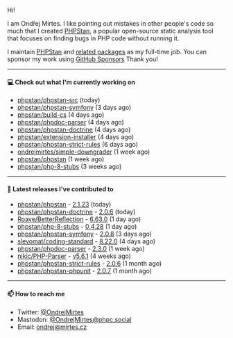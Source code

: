 Hi!

I am Ondřej Mirtes. I like pointing out mistakes in other people's code so much that I created [PHPStan](https://phpstan.org/), a popular open-source static analysis tool that focuses on finding bugs in PHP code without running it.

I maintain [PHPStan](https://github.com/phpstan/phpstan) and [related packages](https://github.com/phpstan/) as my full-time job. You can sponsor my work using [GitHub Sponsors](https://github.com/sponsors/ondrejmirtes) Thank you!

---

#### 💻 Check out what I'm currently working on

- [phpstan/phpstan-src](https://github.com/phpstan/phpstan-src) (today)
- [phpstan/phpstan-symfony](https://github.com/phpstan/phpstan-symfony) (3 days ago)
- [phpstan/build-cs](https://github.com/phpstan/build-cs) (4 days ago)
- [phpstan/phpdoc-parser](https://github.com/phpstan/phpdoc-parser) (4 days ago)
- [phpstan/phpstan-doctrine](https://github.com/phpstan/phpstan-doctrine) (4 days ago)
- [phpstan/extension-installer](https://github.com/phpstan/extension-installer) (4 days ago)
- [phpstan/phpstan-strict-rules](https://github.com/phpstan/phpstan-strict-rules) (6 days ago)
- [ondrejmirtes/simple-downgrader](https://github.com/ondrejmirtes/simple-downgrader) (1 week ago)
- [phpstan/phpstan](https://github.com/phpstan/phpstan) (1 week ago)
- [phpstan/php-8-stubs](https://github.com/phpstan/php-8-stubs) (3 weeks ago)

---

#### 🔭 Latest releases I've contributed to

- [phpstan/phpstan](https://github.com/phpstan/phpstan) - [2.1.23](https://github.com/phpstan/phpstan/releases/tag/2.1.23) (today)
- [phpstan/phpstan-doctrine](https://github.com/phpstan/phpstan-doctrine) - [2.0.6](https://github.com/phpstan/phpstan-doctrine/releases/tag/2.0.6) (today)
- [Roave/BetterReflection](https://github.com/Roave/BetterReflection) - [6.63.0](https://github.com/Roave/BetterReflection/releases/tag/6.63.0) (1 day ago)
- [phpstan/php-8-stubs](https://github.com/phpstan/php-8-stubs) - [0.4.28](https://github.com/phpstan/php-8-stubs/releases/tag/0.4.28) (1 day ago)
- [phpstan/phpstan-symfony](https://github.com/phpstan/phpstan-symfony) - [2.0.8](https://github.com/phpstan/phpstan-symfony/releases/tag/2.0.8) (3 days ago)
- [slevomat/coding-standard](https://github.com/slevomat/coding-standard) - [8.22.0](https://github.com/slevomat/coding-standard/releases/tag/8.22.0) (4 days ago)
- [phpstan/phpdoc-parser](https://github.com/phpstan/phpdoc-parser) - [2.3.0](https://github.com/phpstan/phpdoc-parser/releases/tag/2.3.0) (1 week ago)
- [nikic/PHP-Parser](https://github.com/nikic/PHP-Parser) - [v5.6.1](https://github.com/nikic/PHP-Parser/releases/tag/v5.6.1) (4 weeks ago)
- [phpstan/phpstan-strict-rules](https://github.com/phpstan/phpstan-strict-rules) - [2.0.6](https://github.com/phpstan/phpstan-strict-rules/releases/tag/2.0.6) (1 month ago)
- [phpstan/phpstan-phpunit](https://github.com/phpstan/phpstan-phpunit) - [2.0.7](https://github.com/phpstan/phpstan-phpunit/releases/tag/2.0.7) (1 month ago)

---

#### 📫 How to reach me

- Twitter: [@OndrejMirtes](https://twitter.com/ondrejmirtes)
- Mastodon: [@OndrejMirtes@phpc.social](https://phpc.social/@OndrejMirtes)
- Email: [ondrej@mirtes.cz](mailto:ondrej@mirtes.cz)
